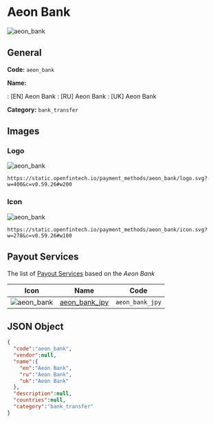 
# Aeon Bank 
![aeon_bank](https://static.openfintech.io/payment_methods/aeon_bank/logo.svg?w=400&c=v0.59.26#w200)  

## General 
**Code:** `aeon_bank` 
 
**Name:** 
 
:	[EN] Aeon Bank 
:	[RU] Aeon Bank 
:	[UK] Aeon Bank 
 
**Category:** `bank_transfer` 
 

## Images 

### Logo 
![aeon_bank](https://static.openfintech.io/payment_methods/aeon_bank/logo.svg?w=400&c=v0.59.26#w200)  

```
https://static.openfintech.io/payment_methods/aeon_bank/logo.svg?w=400&c=v0.59.26#w200
```  

### Icon 
![aeon_bank](https://static.openfintech.io/payment_methods/aeon_bank/icon.svg?w=278&c=v0.59.26#w100)  

```
https://static.openfintech.io/payment_methods/aeon_bank/icon.svg?w=278&c=v0.59.26#w100
```  

## Payout Services 
 
The list of [Payout Services](/payout-services/) based on the _Aeon Bank_ 

|Icon|Name|Code| 
|:---:|:---:|:---:| 
|![aeon_bank](https://static.openfintech.io/payout_methods/aeon_bank/icon.svg?w=278&c=v0.59.26#w40) |[aeon_bank_jpy](/payout-services/aeon_bank_jpy/)|`aeon_bank_jpy`| 
 

## JSON Object 

```json
{
  "code":"aeon_bank",
  "vendor":null,
  "name":{
    "en":"Aeon Bank",
    "ru":"Aeon Bank",
    "uk":"Aeon Bank"
  },
  "description":null,
  "countries":null,
  "category":"bank_transfer"
}
```  
